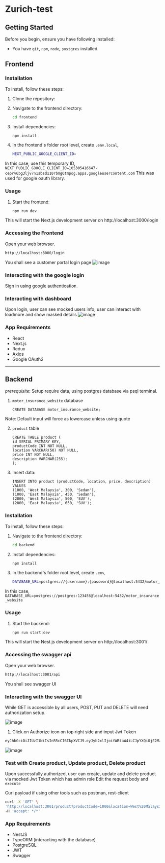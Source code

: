 # Zurich-test
## Getting Started
Before you begin, ensure you have following installed:
- You have `git`, `npm`, `node`, `postgres` installed.

## Frontend
### Installation
To install, follow these steps:

1. Clone the repository:
2. Navigate to the frontend directory:
    ```sh
    cd frontend
    ```

3. Install dependencies:
    ```sh
    npm install
    ```
4. In the frontend's folder root level, create `.env.local`, 
    ```sh
    NEXT_PUBLIC_GOOGLE_CLIENT_ID=
    ```
In this case, use this temporary ID, `NEXT_PUBLIC_GOOGLE_CLIENT_ID=105305416647-ceprv6bg3ljv7n1sbsd110rbmg6tmpog.apps.googleusercontent.com`
This was used for google oauth library.
### Usage
1. Start the frontend:
    ```sh
    npm run dev
    ```
This will start the Next.js development server on http://localhost:3000/login
### Accessing the Frontend
Open your web browser.
  ```sh
  http://localhost:3000/login
  ```
You shall see a customer portal login page
![image](https://github.com/user-attachments/assets/7dcda7c8-3989-4184-9773-b52ac5adcdef)

### Interacting with the google login
Sign in using google authentication. 

### Interacting with dashboard
Upon login, user can see mocked users info, user can interact with loadmore and show masked details
![image](https://github.com/user-attachments/assets/c526cbb3-52cd-42f7-9fba-377f0e493121)

### App Requirements
- React
- Next.js
- Redux
- Axios
- Google OAuth2

---

## Backend
_prerequisite_: Setup require data, using postgres database via psql terminal.

1. `motor_insurance_website` database
    ```
    CREATE DATABASE motor_insurance_website;
    ```
Note: Default input will force as lowercase unless using quote

2. `product` table
    ```
    CREATE TABLE product (
    id SERIAL PRIMARY KEY,
    productCode INT NOT NULL,
    location VARCHAR(50) NOT NULL,
    price INT NOT NULL,
    description VARCHAR(255);
    );
    ```
2. Insert data:
    ```
    INSERT INTO product (productCode, location, price, description) VALUES
    (1000, 'West Malaysia', 300, 'Sedan'),
    (1000, 'East Malaysia', 450, 'Sedan'),
    (2000, 'West Malaysia', 500, 'SUV'),
    (2000, 'East Malaysia', 650, 'SUV');
    ```

### Installation
To install, follow these steps:
1. Navigate to the frontend directory:
    ```sh
    cd backend
    ```

2. Install dependencies:
    ```sh
    npm install
    ```
3. In the backend's folder root level, create `.env`, 
    ```sh
    DATABASE_URL=postgres://{username}:{password}@localhost:5432/motor_insurance_website
    ```
In this case, `DATABASE_URL=postgres://postgres:123456@localhost:5432/motor_insurance_website`

### Usage
1. Start the backend:
    ```sh
    npm run start:dev
    ```
This will start the Nest.js development server on http://localhost:3001/
### Accessing the swagger api
Open your web browser.
  ```sh
  http://localhost:3001/api
  ```
You shall see swagger UI

### Interacting with the swagger UI
While GET is accessible by all users,
POST, PUT and DELETE will need authorization setup.

![image](https://github.com/user-attachments/assets/120a4472-381e-446a-b259-91a2d4dadd37)

1. Click on Authorize icon on top right side and input Jwt Token
  ```sh
  eyJhbGciOiJIUzI1NiIsInR5cCI6IkpXVCJ9.eyJyb2xlIjoiYWRtaW4iLCJpYXQiOjE2MzMwMzA3NjcsImV4cCI6MTYzMzAzNDE2N30.P2d3yWpWoAkOCtMO02-pRm9bWs7zkN61pttH5pXWv2g
  ```

![image](https://github.com/user-attachments/assets/b7ffb2a4-9404-4701-8ba2-6fdb1a0af359)


### Test with Create product, Update product, Delete product
Upon successfully authorized, user can create, update and delete product via mocked Jwt Token which has admin role
Edit the request body and `execute`

Curl payload if using other tools such as postman, rest-client
  ```sh
  curl -X 'GET' \
  'http://localhost:3001/product?productCode=1000&location=West%20Malaysia' \
  -H 'accept: */*'
  ```

### App Requirements
- NestJS
- TypeORM (interacting with the database)
- PostgreSQL
- JWT
- Swagger



